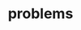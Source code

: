 ---
title: "problems"
layout: categories
permalink: /categories/problems/
author_profile: true
taxonomy: problems
---